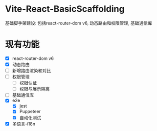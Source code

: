 # Vite-React-BasicScaffolding
基础脚手架建设: 包括react-router-dom v6, 动态路由和权限管理, 基础通信库

# 现有功能
- [x] react-router-dom v6
- [x] 动态路由
- [ ] 新增路由渲染和对比
- [ ] 权限管理
    - [ ] 权限认证
    - [ ] 权限与展示隔离
- [ ] 基础通信库
- [x] e2e
    - [x] jest
    - [x] Puppeteer
    - [x] 自动化测试
- [x] 多语言-i18n
